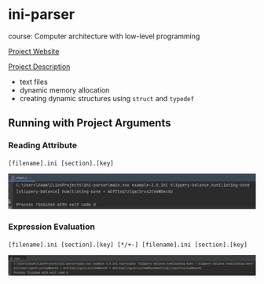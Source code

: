 # ini-parser

course: Computer architecture with low-level programming

[Project Website](https://www.cs.put.poznan.pl/tzok/public/cawllp-02-ini.html)

[Project Description](project_description.pdf)

- text files
- dynamic memory allocation
- creating dynamic structures using `struct` and `typedef`

## Running with Project Arguments

### Reading Attribute

`[filename].ini [section].[key]`

![reading_attribute_example.png](reading_attribute_example.png)

### Expression Evaluation

`[filename].ini [section].[key] [*/+-] [filename].ini [section].[key]`

![expression_evaluation_example.png.png](expression_evaluation_example.png)